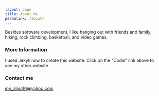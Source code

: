 ```yaml
---
layout: page
title: About Me
permalink: /about/
---
```


Besides software development, I like hanging out with friends and family, hiking, rock climbing, basketball, and video games. 

### More Information

I used Jekyll now to create this website. Click on the "Codio" link above to see my other website. 

### Contact me

[jon_alma10@yahoo.com](mailto:jon_alma10@yahoo.com)
